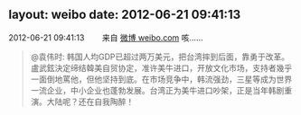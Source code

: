 layout: weibo
date: 2012-06-21 09:41:13
---
2012-06-21 09:41:13  &nbsp;&nbsp;&nbsp;&nbsp;&nbsp;&nbsp; 来自 <a href="http://weibo.com/" rel="nofollow">微博 weibo.com</a>
咳……
>  @袁伟时: 韩国人均GDP已超过两万美元，把台湾摔到后面，靠勇于改革。盧武鉉決定缔结韓美自贸协定，准许美牛进口，开放文化市场，支持者幾乎一面倒地罵他，但他坚持到底。在市场竞争中，韩流强劲，三星等成为世界一流企业，中小企业也蓬勃发展。台湾正为美牛进口吵架，正是当年韩剧重演。大陆呢？还在自我陶醉！ ​​​
